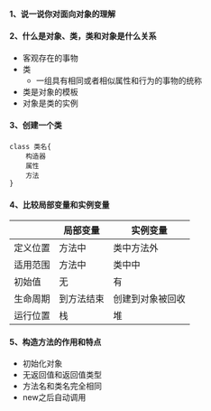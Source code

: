 #### 1、说一说你对面向对象的理解

#### 2、什么是对象、类，类和对象是什么关系

* 客观存在的事物
* 类
  * 一组具有相同或者相似属性和行为的事物的统称
* 类是对象的模板
* 对象是类的实例

#### 3、创建一个类

```
class 类名{
	构造器
	属性
	方法
}
```

#### 4、比较局部变量和实例变量

|          | 局部变量   | 实例变量         |
| -------- | ---------- | ---------------- |
| 定义位置 | 方法中     | 类中方法外       |
| 适用范围 | 方法中     | 类中中           |
| 初始值   | 无         | 有               |
| 生命周期 | 到方法结束 | 创建到对象被回收 |
| 运行位置 | 栈         | 堆               |

#### 5、构造方法的作用和特点

* 初始化对象
* 无返回值和返回值类型
* 方法名和类名完全相同
* new之后自动调用